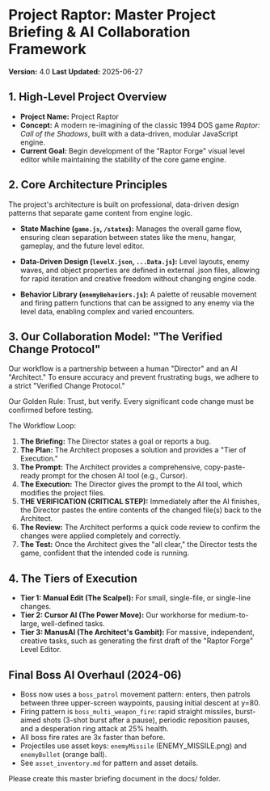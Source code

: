 # Project Raptor: Master Project Briefing & AI Collaboration Framework
**Version:** 4.0
**Last Updated:** 2025-06-27

## 1. High-Level Project Overview
- **Project Name:** Project Raptor
- **Concept:** A modern re-imagining of the classic 1994 DOS game *Raptor: Call of the Shadows*, built with a data-driven, modular JavaScript engine.
- **Current Goal:** Begin development of the "Raptor Forge" visual level editor while maintaining the stability of the core game engine.

## 2. Core Architecture Principles
The project's architecture is built on professional, data-driven design patterns that separate game content from engine logic.

- **State Machine (`game.js`, `/states`):** Manages the overall game flow, ensuring clean separation between states like the menu, hangar, gameplay, and the future level editor.

- **Data-Driven Design (`levelX.json`, `...Data.js`):** Level layouts, enemy waves, and object properties are defined in external .json files, allowing for rapid iteration and creative freedom without changing engine code.

- **Behavior Library (`enemyBehaviors.js`):** A palette of reusable movement and firing pattern functions that can be assigned to any enemy via the level data, enabling complex and varied encounters.

## 3. Our Collaboration Model: "The Verified Change Protocol"
Our workflow is a partnership between a human "Director" and an AI "Architect." To ensure accuracy and prevent frustrating bugs, we adhere to a strict "Verified Change Protocol."

Our Golden Rule: Trust, but verify. Every significant code change must be confirmed before testing.

The Workflow Loop:
1. **The Briefing:** The Director states a goal or reports a bug.
2. **The Plan:** The Architect proposes a solution and provides a "Tier of Execution."
3. **The Prompt:** The Architect provides a comprehensive, copy-paste-ready prompt for the chosen AI tool (e.g., Cursor).
4. **The Execution:** The Director gives the prompt to the AI tool, which modifies the project files.
5. **THE VERIFICATION (CRITICAL STEP):** Immediately after the AI finishes, the Director pastes the entire contents of the changed file(s) back to the Architect.
6. **The Review:** The Architect performs a quick code review to confirm the changes were applied completely and correctly.
7. **The Test:** Once the Architect gives the "all clear," the Director tests the game, confident that the intended code is running.

## 4. The Tiers of Execution
- **Tier 1: Manual Edit (The Scalpel):** For small, single-file, or single-line changes.
- **Tier 2: Cursor AI (The Power Move):** Our workhorse for medium-to-large, well-defined tasks.
- **Tier 3: ManusAI (The Architect's Gambit):** For massive, independent, creative tasks, such as generating the first draft of the "Raptor Forge" Level Editor.

## Final Boss AI Overhaul (2024-06)
- Boss now uses a `boss_patrol` movement pattern: enters, then patrols between three upper-screen waypoints, pausing initial descent at y=80.
- Firing pattern is `boss_multi_weapon_fire`: rapid straight missiles, burst-aimed shots (3-shot burst after a pause), periodic reposition pauses, and a desperation ring attack at 25% health.
- All boss fire rates are 3x faster than before.
- Projectiles use asset keys: `enemyMissile` (ENEMY_MISSILE.png) and `enemyBullet` (orange ball).
- See `asset_inventory.md` for pattern and asset details.

Please create this master briefing document in the docs/ folder. 